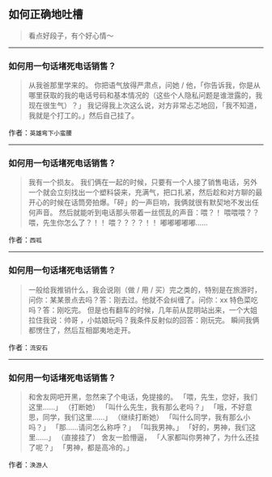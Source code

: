 ## 如何正确地吐槽

> 看点好段子，有个好心情～


 
---

### 如何用一句话堵死电话销售？

> 从我爸那里学来的。
> 你把语气放得严肃点，问她 / 他，「你告诉我，你是从哪里获取的我的电话号码和基本情况的（这些个人隐私问题是谁泄露的，我现在很生气）？」
> 我记得我上次这么说，对方非常忐忑地回，「我不知道，我就是个打工的。」然后自己挂了。


作者：`英雄弯下小蛮腰`

---

### 如何用一句话堵死电话销售？

> 我有一个损友。
> 我们俩在一起的时候，只要有一个人接了销售电话，另外一个就会立刻找出一个塑料袋来，充满气，把口扎紧，然后趁和对方聊的最开心的时候在话筒旁拍爆。「砰」的一声巨响，我俩就很有默契地不发出任何声音。
> 然后就能听到电话那头带着一丝慌乱的声音：喂？！ 喂喂喂？？ 喂，先生你怎么了？！！ 喂？？？？！！ 嘟嘟嘟嘟嘟……


作者：`西呱`

---

### 如何用一句话堵死电话销售？

> 一般给我推销什么，我会说刚（做 / 用 / 买）完之类的，特别是在旅游时，问你：某某景点去吗？答：刚去过。他就不会纠缠了。问你：xx 特色菜吃吗？答：刚吃完。
> 但是也有翻车的时候，几年前从昆明站出来，一个大姐拉住我说：帅哥 ，小姑娘玩吗？我条件反射似的回答：刚玩完。
> 瞬间我俩都愣住了，然后互相鄙夷地走开。


作者：`流安石`

---

### 如何用一句话堵死电话销售？

> 和舍友网吧开黑，忽然来了个电话，免提接的。
> 「喂，先生，您好，我们这里……」
> （打断她）
> 「叫什么先生，我有那么老吗？」
> 「哦，不好意思，同学，我们这里……」
> （继续打断她）
> 「叫什么同学，我有那么小吗？」
> 「那……请问怎么称呼？」
> 「叫我男神。」
> 「好的，男神，我们这里……」
> （直接挂了）
> 舍友一脸懵逼，
> 「人家都叫你男神了，为什么还挂了呢？」
> 「男神，都是高冷的。」


作者：`涣游人`